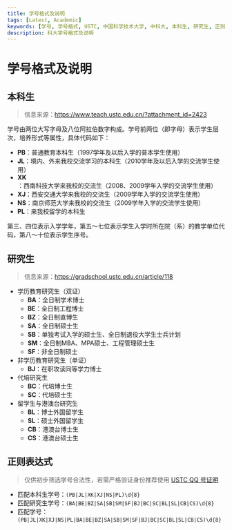 ```yaml
---
title: 学号格式及说明
tags: [Latest, Academic]
keywords: [学号, 学号格式, USTC, 中国科学技术大学, 中科大, 本科生, 研究生, 正则表达式, PB, PL, BA, SA]
description: 科大学号格式及说明
---
```


# 学号格式及说明

## 本科生

> 信息来源：https://www.teach.ustc.edu.cn/?attachment_id=2423

学号由两位大写字母及八位阿拉伯数字构成。学号前两位（即字母）表示学生层次，培养形式等属性，具体代码如下：

- **PB**：普通教育本科生（1997学年及以后入学的普本学生使用）
- **JL**：境内、外来我校交流学习的本科生（2010学年及以后入学的交流学生使用）
- **XK**：西南科技大学来我校的交流生（2008、2009学年入学的交流学生使用）
- **XJ**：西安交通大学来我校的交流生（2009学年入学的交流学生使用）
- **NS**：南京师范大学来我校的交流生（2009学年入学的交流学生使用）
- **PL**：来我校留学的本科生

第三、四位表示入学学年，第五～七位表示学生入学时所在院（系）的教学单位代码，第八～十位表示学生序号。

## 研究生

> 信息来源：https://gradschool.ustc.edu.cn/article/118

- 学历教育研究生（双证）
    - **BA**：全日制学术博士
    - **BE**：全日制工程博士
    - **BZ**：全日制直博生
    - **SA**：全日制硕士生
    - **SB**：单独考试入学的硕士生、全日制退役大学生士兵计划
    - **SM**：全日制MBA、MPA硕士、工程管理硕士生
    - **SF**：非全日制硕士
- 非学历教育研究生（单证）
    - **BJ**：在职攻读同等学力博士
- 代培研究生
    - **BC**：代培博士生
    - **SC**：代培硕士生
- 留学生与港澳台研究生
    - **BL**：博士外国留学生
    - **SL**：硕士外国留学生
    - **CB**：港澳台博士生
    - **CS**：港澳台硕士生

## 正则表达式

> 仅供初步筛选学号合法性，若需严格验证身份推荐使用 [USTC QQ 号证明](https://qq.ustc.life/)

- 匹配本科生学号：`(PB|JL|XK|XJ|NS|PL)\d{8}`
- 匹配研究生学号：`(BA|BE|BZ|SA|SB|SM|SF|BJ|BC|SC|BL|SL|CB|CS)\d{8}`
- 匹配学号：`(PB|JL|XK|XJ|NS|PL|BA|BE|BZ|SA|SB|SM|SF|BJ|BC|SC|BL|SL|CB|CS)\d{8}`
